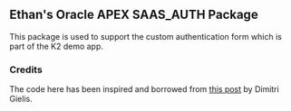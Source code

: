 
## Ethan's Oracle APEX SAAS_AUTH Package

This package is used to support the custom authentication form which is part of the K2 demo app.

### Credits
The code here has been inspired and borrowed from [this post](https://dgielis.blogspot.com/2017/08/create-custom-authentication-and.html) by Dimitri Gielis. 






